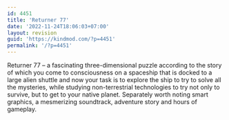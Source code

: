```yaml
---
id: 4451
title: 'Returner 77'
date: '2022-11-24T18:06:03+07:00'
layout: revision
guid: 'https://kindmod.com/?p=4451'
permalink: '/?p=4451'
---
```


Returner 77 – a fascinating three-dimensional puzzle according to the story of which you come to consciousness on a spaceship that is docked to a large alien shuttle and now your task is to explore the ship to try to solve all the mysteries, while studying non-terrestrial technologies to try not only to survive, but to get to your native planet. Separately worth noting smart graphics, a mesmerizing soundtrack, adventure story and hours of gameplay.